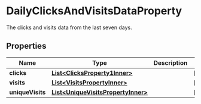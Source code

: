 

# DailyClicksAndVisitsDataProperty

The clicks and visits data from the last seven days.

## Properties

| Name | Type | Description | Notes |
|------------ | ------------- | ------------- | -------------|
|**clicks** | [**List&lt;ClicksProperty1Inner&gt;**](ClicksProperty1Inner.md) |  |  [optional] |
|**visits** | [**List&lt;VisitsPropertyInner&gt;**](VisitsPropertyInner.md) |  |  [optional] |
|**uniqueVisits** | [**List&lt;UniqueVisitsPropertyInner&gt;**](UniqueVisitsPropertyInner.md) |  |  [optional] |



